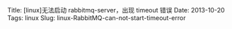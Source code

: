 Title: [linux]无法启动 rabbitmq-server，出现 timeout 错误
Date: 2013-10-20
Tags: linux
Slug: linux-RabbitMQ-can-not-start-timeout-error


